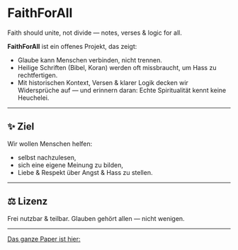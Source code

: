# FaithForAll
Faith should unite, not divide — notes, verses &amp; logic for all.

**FaithForAll** ist ein offenes Projekt, das zeigt:
- Glaube kann Menschen verbinden, nicht trennen.
- Heilige Schriften (Bibel, Koran) werden oft missbraucht, um Hass zu rechtfertigen.
- Mit historischen Kontext, Versen & klarer Logik decken wir Widersprüche auf — und erinnern daran: Echte Spiritualität kennt keine Heuchelei.

---

## ✨ Ziel
Wir wollen Menschen helfen:
- selbst nachzulesen,
- sich eine eigene Meinung zu bilden,
- Liebe & Respekt über Angst & Hass zu stellen.

---

## ⚖️ Lizenz
Frei nutzbar & teilbar. Glauben gehört allen — nicht wenigen.

---

[Das ganze Paper ist hier:](README2.md)
